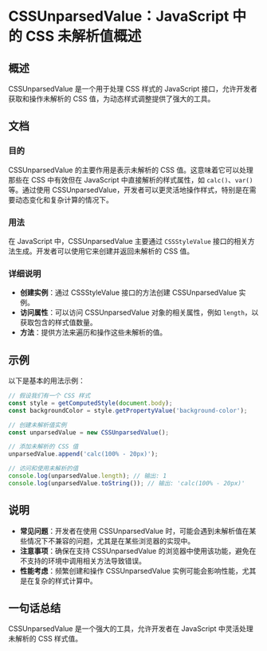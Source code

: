 <!--
Meta Description: # CSSUnparsedValue：JavaScript 中的 CSS 未解析值概述 ## 概述 CSSUnparsedValue 是一个用于处理 CSS 样式的 JavaScript 接口，允许开发者获取和操作未解析的 CSS 值，为动态样式调整提供了强大的工具。 ## 文档 ### 目的 CS...
Meta Keywords: cssunparsedvalue, css, javascript, unparsedvalue, calc
-->

# CSSUnparsedValue：JavaScript 中的 CSS 未解析值概述

## 概述
CSSUnparsedValue 是一个用于处理 CSS 样式的 JavaScript 接口，允许开发者获取和操作未解析的 CSS 值，为动态样式调整提供了强大的工具。

## 文档
### 目的
CSSUnparsedValue 的主要作用是表示未解析的 CSS 值。这意味着它可以处理那些在 CSS 中有效但在 JavaScript 中直接解析的样式属性，如 `calc()`、`var()` 等。通过使用 CSSUnparsedValue，开发者可以更灵活地操作样式，特别是在需要动态变化和复杂计算的情况下。

### 用法
在 JavaScript 中，CSSUnparsedValue 主要通过 `CSSStyleValue` 接口的相关方法生成。开发者可以使用它来创建并返回未解析的 CSS 值。

### 详细说明
- **创建实例**：通过 CSSStyleValue 接口的方法创建 CSSUnparsedValue 实例。
- **访问属性**：可以访问 CSSUnparsedValue 对象的相关属性，例如 `length`，以获取包含的样式值数量。
- **方法**：提供方法来遍历和操作这些未解析的值。

## 示例
以下是基本的用法示例：

```javascript
// 假设我们有一个 CSS 样式
const style = getComputedStyle(document.body);
const backgroundColor = style.getPropertyValue('background-color');

// 创建未解析值实例
const unparsedValue = new CSSUnparsedValue(); 

// 添加未解析的 CSS 值
unparsedValue.append('calc(100% - 20px)');

// 访问和使用未解析的值
console.log(unparsedValue.length); // 输出: 1
console.log(unparsedValue.toString()); // 输出: 'calc(100% - 20px)'
```

## 说明
- **常见问题**：开发者在使用 CSSUnparsedValue 时，可能会遇到未解析值在某些情况下不兼容的问题，尤其是在某些浏览器的实现中。
- **注意事项**：确保在支持 CSSUnparsedValue 的浏览器中使用该功能，避免在不支持的环境中调用相关方法导致错误。
- **性能考虑**：频繁创建和操作 CSSUnparsedValue 实例可能会影响性能，尤其是在复杂的样式计算中。

## 一句话总结
CSSUnparsedValue 是一个强大的工具，允许开发者在 JavaScript 中灵活处理未解析的 CSS 样式值。